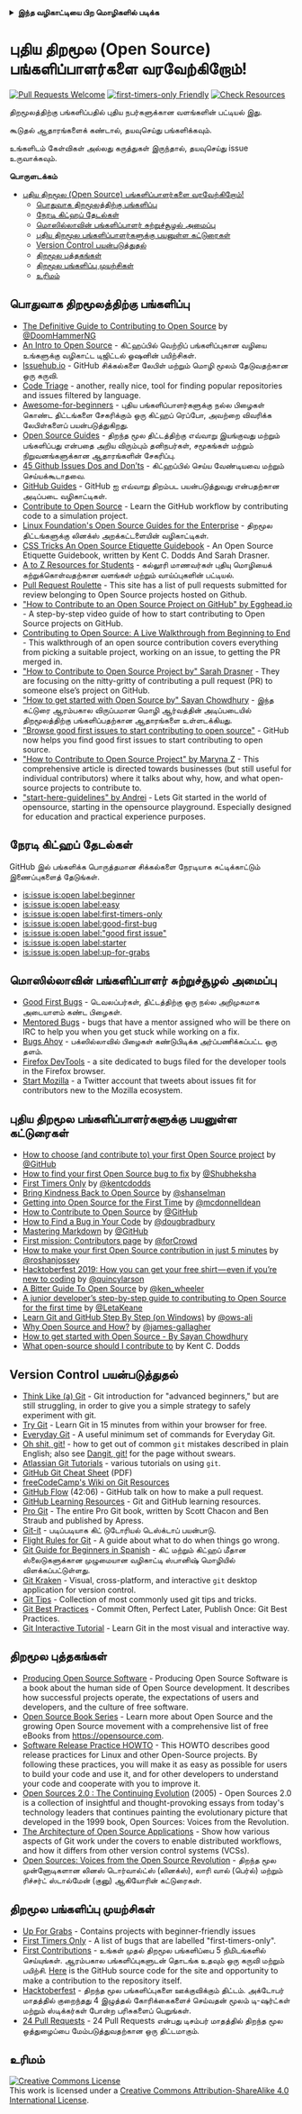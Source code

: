 <details>
<summary>
<strong> இந்த வழிகாட்டியை பிற மொழிகளில் படிக்க </strong>
</summary>
    <ul>
        <li><a href="./README.md"> English </a></li>
        <li><a href="./README-ZH.md"> 中文 </a></li>
        <li><a href="./README-RU.md"> русский </a></li>
        <li><a href="./README-RO.md"> Românesc </a></li>
        <li><a href="./README-IT.md"> Italiano </a></li>
        <li><a href="./README-ES.md"> Español </a></li>
        <li><a href="./README-pt-BR.md"> Português (BR) </a></li>
        <li><a href="./README-DE.md"> Deutsch </a></li>
        <li><a href="./README-GR.md"> Ελληνικά </a></li>
        <li><a href="./README-FR.md"> Français </a></li>
        <li><a href="./README-KO.md"> 한국어 </a></li>
        <li><a href="./README-JA.md"> 日本語 </a></li>
        <li><a href="./README-TA.md"> தமிழ் </a></li>
    </ul>
</details>

# புதிய திறமூல (Open Source) பங்களிப்பாளர்களை வரவேற்கிறோம்!

[![Pull Requests Welcome](https://img.shields.io/badge/PRs-welcome-brightgreen.svg?style=flat)](http://makeapullrequest.com)
[![first-timers-only Friendly](https://img.shields.io/badge/first--timers--only-friendly-blue.svg)](https://www.firsttimersonly.com/)
[![Check Resources](https://github.com/freeCodeCamp/how-to-contribute-to-open-source/actions/workflows/test.yml/badge.svg)](https://github.com/freeCodeCamp/how-to-contribute-to-open-source/actions/workflows/test.yml)

திறமூலத்திற்கு பங்களிப்பதில் புதிய நபர்களுக்கான வளங்களின் பட்டியல் இது.

கூடுதல் ஆதாரங்களைக் கண்டால், தயவுசெய்து பங்களிக்கவும்.

உங்களிடம் கேள்விகள் அல்லது கருத்துகள் இருந்தால், தயவுசெய்து issue உருவாக்கவும்.

**பொருளடக்கம்**

- [புதிய திறமூல (Open Source) பங்களிப்பாளர்களை வரவேற்கிறோம்!](#புதிய-திறமூல-open-source-பங்களிப்பாளர்களை-வரவேற்கிறோம்)
  - [பொதுவாக திறமூலத்திற்கு பங்களிப்பு](#பொதுவாக-திறமூலத்திற்கு-பங்களிப்பு)
  - [நேரடி கிட்ஹப் தேடல்கள்](#நேரடி-கிட்ஹப்-தேடல்கள்)
  - [மொஸில்லாவின் பங்களிப்பாளர் சுற்றுச்சூழல் அமைப்பு](#மொஸில்லாவின்-பங்களிப்பாளர்-சுற்றுச்சூழல்-அமைப்பு)
  - [புதிய திறமூல பங்களிப்பாளர்களுக்கு பயனுள்ள கட்டுரைகள்](#புதிய-திறமூல-பங்களிப்பாளர்களுக்கு-பயனுள்ள-கட்டுரைகள்)
  - [Version Control பயன்படுத்துதல்](#version-control-பயன்படுத்துதல்)
  - [திறமூல புத்தகங்கள்](#திறமூல-புத்தகங்கள்)
  - [திறமூல பங்களிப்பு முயற்சிகள்](#திறமூல-பங்களிப்பு-முயற்சிகள்)
  - [உரிமம்](#உரிமம்)

## பொதுவாக திறமூலத்திற்கு பங்களிப்பு
- [The Definitive Guide to Contributing to Open Source](https://www.freecodecamp.org/news/the-definitive-guide-to-contributing-to-open-source-900d5f9f2282/) by [@DoomHammerNG](https://twitter.com/DoomHammerNG)
- [An Intro to Open Source](https://www.digitalocean.com/community/tutorial_series/an-introduction-to-open-source) - கிட்ஹப்பில் வெற்றிப் பங்களிப்புகான வழியை உங்களுக்கு வழிகாட்ட டிஜிட்டல் ஓஷனின் பயிற்சிகள்.
- [Issuehub.io](http://issuehub.pro/) - GitHub சிக்கல்களை லேபிள் மற்றும் மொழி மூலம் தேடுவதற்கான ஒரு கருவி.
- [Code Triage](https://www.codetriage.com/) - another, really nice, tool for finding popular repositories and issues filtered by language.
- [Awesome-for-beginners](https://github.com/MunGell/awesome-for-beginners) - புதிய பங்களிப்பாளர்களுக்கு நல்ல பிழைகள் கொண்ட திட்டங்களை சேகரிக்கும் ஒரு கிட்ஹப் ரெப்போ, அவற்றை விவரிக்க லேபிள்களைப் பயன்படுத்துகிறது.
- [Open Source Guides](https://opensource.guide/) - திறந்த மூல திட்டத்திற்கு எவ்வாறு இயங்குவது மற்றும் பங்களிப்பது என்பதை அறிய விரும்பும் தனிநபர்கள், சமூகங்கள் மற்றும் நிறுவனங்களுக்கான ஆதாரங்களின் சேகரிப்பு.
- [45 Github Issues Dos and Don’ts](https://hackernoon.com/45-github-issues-dos-and-donts-dfec9ab4b612) - கிட்ஹப்பில் செய்ய வேண்டியவை மற்றும் செய்யக்கூடாதவை.
- [GitHub Guides](https://docs.github.com/en) - GitHub ஐ எவ்வாறு திறம்பட பயன்படுத்துவது என்பதற்கான அடிப்படை வழிகாட்டிகள்.
- [Contribute to Open Source](https://github.com/danthareja/contribute-to-open-source) - Learn the GitHub workflow by contributing code to a simulation project.
- [Linux Foundation's Open Source Guides for the Enterprise](https://www.linuxfoundation.org/resources/open-source-guides) - திறமூல திட்டங்களுக்கு லினக்ஸ் அறக்கட்டளையின் வழிகாட்டிகள்.
- [CSS Tricks An Open Source Etiquette Guidebook](https://css-tricks.com/open-source-etiquette-guidebook/) - An Open Source Etiquette Guidebook, written by Kent C. Dodds And Sarah Drasner.
- [A to Z Resources for Students](https://github.com/dipakkr/A-to-Z-Resources-for-Students) - கல்லூரி மாணவர்கள் புதியு மொழியைக் கற்றுக்கொள்வதற்கான வளங்கள் மற்றும் வாய்ப்புகளின் பட்டியல்.
- [Pull Request Roulette](http://www.pullrequestroulette.com/) - This site has a list of pull requests submitted for review belonging to Open Source projects hosted on Github.
- ["How to Contribute to an Open Source Project on GitHub" by Egghead.io](https://egghead.io/courses/how-to-contribute-to-an-open-source-project-on-github) - A step-by-step video guide of how to start contributing to Open Source projects on GitHub.
- [Contributing to Open Source: A Live Walkthrough from Beginning to End](https://medium.com/@kevinjin/contributing-to-open-source-walkthrough-part-0-b3dc43e6b720) - This walkthrough of an open source contribution covers everything from picking a suitable project, working on an issue, to getting the PR merged in.
- ["How to Contribute to Open Source Project by" Sarah Drasner](https://css-tricks.com/how-to-contribute-to-an-open-source-project/) - They are focusing on the nitty-gritty of contributing a pull request (PR) to someone else’s project on GitHub.
- ["How to get started with Open Source by" Sayan Chowdhury](https://www.hackerearth.com:443/getstarted-opensource/) - இந்த கட்டுரை ஆரம்பகால விருப்பமான மொழி ஆர்வத்தின் அடிப்படையில் திறமூலத்திற்கு பங்களிப்பதற்கான ஆதாரங்களை உள்ளடக்கியது.
- ["Browse good first issues to start contributing to open source"](https://github.blog/2020-01-22-browse-good-first-issues-to-start-contributing-to-open-source/) - GitHub now helps you find good first issues to start contributing to open source.
- ["How to Contribute to Open Source Project" by Maryna Z](https://rubygarage.org/blog/how-contribute-to-open-source-projects) - This comprehensive article is directed towards businesses (but still useful for individual contributors) where it talks about why, how, and what open-source projects to contribute to.
- ["start-here-guidelines" by Andrei](https://github.com/zero-to-mastery/start-here-guidelines) -
Lets Git started in the world of opensource, starting in the opensource playground. Especially designed for education and practical experience purposes.


## நேரடி கிட்ஹப் தேடல்கள்
GitHub இல் பங்களிக்க பொருத்தமான சிக்கல்களை நேரடியாக சுட்டிக்காட்டும் இணைப்புகளைத் தேடுங்கள்.
- [is:issue is:open label:beginner](https://github.com/search?utf8=%E2%9C%93&q=is%3Aissue+is%3Aopen+label%3Abeginner)
- [is:issue is:open label:easy](https://github.com/search?utf8=%E2%9C%93&q=is%3Aissue+is%3Aopen+label%3Aeasy)
- [is:issue is:open label:first-timers-only](https://github.com/search?utf8=%E2%9C%93&q=is%3Aissue+is%3Aopen+label%3Afirst-timers-only)
- [is:issue is:open label:good-first-bug](https://github.com/search?utf8=%E2%9C%93&q=is%3Aissue+is%3Aopen+label%3Agood-first-bug)
- [is:issue is:open label:"good first issue"](https://github.com/search?utf8=%E2%9C%93&q=is%3Aissue+is%3Aopen+label%3A"good+first+issue")
- [is:issue is:open label:starter](https://github.com/search?utf8=%E2%9C%93&q=is%3Aissue+is%3Aopen+label%3Astarter)
- [is:issue is:open label:up-for-grabs](https://github.com/search?utf8=%E2%9C%93&q=is%3Aissue+is%3Aopen+label%3Aup-for-grabs)

## மொஸில்லாவின் பங்களிப்பாளர் சுற்றுச்சூழல் அமைப்பு
- [Good First Bugs](https://bugzilla.mozilla.org/buglist.cgi?quicksearch=sw:%22[good%20first%20bug]%22&limit=0) - டெவலப்பர்கள், திட்டத்திற்கு ஒரு நல்ல அறிமுகமாக அடையாளம் கண்ட பிழைகள்.
- [Mentored Bugs](https://bugzilla.mozilla.org/buglist.cgi?quicksearch=mentor%3A%40) - bugs that have a mentor assigned who will be there on IRC to help you when you get stuck while working on a fix.
- [Bugs Ahoy](https://www.joshmatthews.net/bugsahoy/) - பக்ஸில்லாவில் பிழைகள் கண்டுபிடிக்க அர்ப்பணிக்கப்பட்ட ஒரு தளம்.
- [Firefox DevTools](http://firefox-dev.tools/) - a site dedicated to bugs filed for the developer tools in the Firefox browser.
- [Start Mozilla](https://twitter.com/StartMozilla) - a Twitter account that tweets about issues fit for contributors new to the Mozilla ecosystem.

## புதிய திறமூல பங்களிப்பாளர்களுக்கு பயனுள்ள கட்டுரைகள்
- [How to choose (and contribute to) your first Open Source project](https://github.com/collections/choosing-projects) by [@GitHub](https://github.com/github)
- [How to find your first Open Source bug to fix](https://www.freecodecamp.org/news/finding-your-first-open-source-project-or-bug-to-work-on-1712f651e5ba/) by [@Shubheksha](https://github.com/Shubheksha)
- [First Timers Only](https://kentcdodds.com/blog/first-timers-only) by [@kentcdodds](https://github.com/kentcdodds)
- [Bring Kindness Back to Open Source](https://web.archive.org/web/20201009150545/https://www.hanselman.com/blog/bring-kindness-back-to-open-source) by [@shanselman](https://github.com/shanselman)
- [Getting into Open Source for the First Time](https://www.nearform.com/blog/getting-into-open-source-for-the-first-time/) by [@mcdonnelldean](https://github.com/mcdonnelldean)
- [How to Contribute to Open Source](https://opensource.guide/how-to-contribute/) by [@GitHub](https://github.com/github/opensource.guide)
- [How to Find a Bug in Your Code](https://8thlight.com/insights/how-to-find-a-bug-in-your-code) by [@dougbradbury](https://twitter.com/dougbradbury)
- [Mastering Markdown](https://docs.github.com/features/mastering-markdown/) by [@GitHub](https://github.com/github)
- [First mission: Contributors page](https://forcrowd.medium.com/first-mission-contributors-page-df24e6e70705#.2v2g0no29) by [@forCrowd](https://github.com/forCrowd)
- [How to make your first Open Source contribution in just 5 minutes](https://www.freecodecamp.org/news/how-to-make-your-first-open-source-contribution-in-just-5-minutes-aaad1fc59c9a/) by [@roshanjossey](https://github.com/Roshanjossey/)
- [Hacktoberfest 2019: How you can get your free shirt — even if you’re new to coding](https://www.freecodecamp.org/news/hacktoberfest-2018-how-you-can-get-your-free-shirt-even-if-youre-new-to-coding-96080dd0b01b/) by [@quincylarson](https://www.freecodecamp.org/news/author/quincylarson/)
- [A Bitter Guide To Open Source](https://medium.com/codezillas/a-bitter-guide-to-open-source-a8e3b6a3c1c4) by [@ken_wheeler](https://medium.com/@ken_wheeler)
- [A junior developer’s step-by-step guide to contributing to Open Source for the first time](https://hackernoon.com/contributing-to-open-source-the-sharks-are-photoshopped-47e22db1ab86) by [@LetaKeane](https://hackernoon.com/u/letakeane)
- [Learn Git and GitHub Step By Step (on Windows)](https://medium.com/illumination/path-to-learning-git-and-github-be93518e06dc) by [@ows-ali](https://medium.com/@ows_ali)
- [Why Open Source and How?](https://careerkarma.com/blog/open-source-projects-for-beginners/) by [@james-gallagher](https://careerkarma.com/blog/author/jamesgallagher/)
- [How to get started with Open Source - By Sayan Chowdhury](https://www.hackerearth.com/getstarted-opensource/)
- [What open-source should I contribute to](https://kentcdodds.com/blog/what-open-source-project-should-i-contribute-to) by Kent C. Dodds

## Version Control பயன்படுத்துதல்
- [Think Like (a) Git](https://think-like-a-git.net/) - Git introduction for "advanced beginners," but are still struggling, in order to give you a simple strategy to safely experiment with git.
- [Try Git](https://docs.github.com/en/get-started/quickstart/set-up-git) - Learn Git in 15 minutes from within your browser for free.
- [Everyday Git](https://git-scm.com/docs/giteveryday) - A useful minimum set of commands for Everyday Git.
- [Oh shit, git!](https://ohshitgit.com/) - how to get out of common `git` mistakes described in plain English; also see [Dangit, git!](https://dangitgit.com/) for the page without swears.
- [Atlassian Git Tutorials](https://www.atlassian.com/git/tutorials) - various tutorials on using `git`.
- [GitHub Git Cheat Sheet](https://education.github.com/git-cheat-sheet-education.pdf) (PDF)
- [freeCodeCamp's Wiki on Git Resources](https://forum.freecodecamp.org/t/wiki-git-resources/13136)
- [GitHub Flow](https://www.youtube.com/watch?v=juLIxo42A_s) (42:06) - GitHub talk on how to make a pull request.
- [GitHub Learning Resources](https://docs.github.com/en/free-pro-team@latest/github/getting-started-with-github/git-and-github-learning-resources) - Git and GitHub learning resources.
- [Pro Git](https://git-scm.com/book/en/v2) - The entire Pro Git book, written by Scott Chacon and Ben Straub and published by Apress.
- [Git-it](https://github.com/jlord/git-it-electron) - படிப்படியாக கிட் டுடோரியல் டெஸ்க்டாப் பயன்பாடு.
- [Flight Rules for Git](https://github.com/k88hudson/git-flight-rules) - A guide about what to do when things go wrong.
- [Git Guide for Beginners in Spanish](https://platzi.github.io/git-slides/#/) - கிட் மற்றும் கிட்ஹப் மீதான ஸ்லைடுகளுக்கான முழுமையான வழிகாட்டி ஸ்பானிஷ் மொழியில் விளக்கப்பட்டுள்ளது.
- [Git Kraken](https://www.gitkraken.com/git-client) - Visual, cross-platform, and interactive `git` desktop application for version control.
- [Git Tips](https://github.com/git-tips/tips) - Collection of most commonly used git tips and tricks.
- [Git Best Practices](https://sethrobertson.github.io/GitBestPractices/) - Commit Often, Perfect Later, Publish Once: Git Best Practices.
- [Git Interactive Tutorial](https://learngitbranching.js.org/) - Learn Git in the most visual and interactive way.

## திறமூல புத்தகங்கள்
- [Producing Open Source Software](https://producingoss.com/) - Producing Open Source Software is a book about the human side of Open Source development. It describes how successful projects operate, the expectations of users and developers, and the culture of free software.
- [Open Source Book Series](https://opensource.com/resources/ebooks) - Learn more about Open Source and the growing Open Source movement with a comprehensive list of free eBooks from https://opensource.com.
- [Software Release Practice HOWTO](https://en.tldp.org/HOWTO/Software-Release-Practice-HOWTO/) - This HOWTO describes good release practices for Linux and other Open-Source projects. By following these practices, you will make it as easy as possible for users to build your code and use it, and for other developers to understand your code and cooperate with you to improve it.
- [Open Sources 2.0 : The Continuing Evolution](https://archive.org/details/opensources2.000diborich) (2005) - Open Sources 2.0 is a collection of insightful and thought-provoking essays from today's technology leaders that continues painting the evolutionary picture that developed in the 1999 book, Open Sources: Voices from the Revolution.
- [The Architecture of Open Source Applications](http://www.aosabook.org/en/git.html) - Show how various aspects of Git work under the covers to enable distributed workflows, and how it differs from other version control systems (VCSs).
- [Open Sources: Voices from the Open Source Revolution](https://www.oreilly.com/openbook/opensources/book/) - திறந்த மூல முன்னோடிகளான லினஸ் டொர்வால்ட்ஸ் (லினக்ஸ்), லாரி வால் (பெர்ல்) மற்றும் ரிச்சர்ட் ஸ்டால்மேன் (குனு) ஆகியோரின் கட்டுரைகள்.

## திறமூல பங்களிப்பு முயற்சிகள்
- [Up For Grabs](https://up-for-grabs.net/) - Contains projects with beginner-friendly issues
- [First Timers Only](https://www.firsttimersonly.com/) - A list of bugs that are labelled "first-timers-only".
- [First Contributions](https://firstcontributions.github.io/) - உங்கள் முதல் திறமூல பங்களிப்பை 5 நிமிடங்களில் செய்யுங்கள். ஆரம்பகால பங்களிப்புகளுடன் தொடங்க உதவும் ஒரு கருவி மற்றும் பயிற்சி. [Here](https://github.com/firstcontributions/first-contributions) is the GitHub source code for the site and opportunity to make a contribution to the repository itself.
- [Hacktoberfest](https://hacktoberfest.digitalocean.com/) - திறந்த மூல பங்களிப்புகளை ஊக்குவிக்கும் திட்டம். அக்டோபர் மாதத்தில் குறைந்தது 4 இழுத்தல் கோரிக்கைகளைச் செய்வதன் மூலம் டி-ஷர்ட்கள் மற்றும் ஸ்டிக்கர்கள் போன்ற பரிசுகளைப் பெறுங்கள்.
- [24 Pull Requests](https://24pullrequests.com) - 24 Pull Requests என்பது டிசம்பர் மாதத்தில் திறந்த மூல ஒத்துழைப்பை மேம்படுத்துவதற்கான ஒரு திட்டமாகும்.

## உரிமம்
<a rel="license" href="https://creativecommons.org/licenses/by-sa/4.0/"><img alt="Creative Commons License" style="border-width:0" src="https://licensebuttons.net/l/by-sa/4.0/88x31.png" /></a><br />This work is licensed under a <a rel="license" href="https://creativecommons.org/licenses/by-sa/4.0/">Creative Commons Attribution-ShareAlike 4.0 International License</a>.